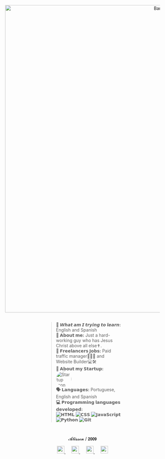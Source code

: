 <div align="center">
  <img src="https://github.com/user-attachments/assets/45e000cf-9c31-4368-9eaa-a01dde44e249" alt="Banner" width="1000">
</div>
<br>
<div style="width: 50%; margin: 0 auto; text-align: left;">
  
  <blockquote>
   <strong> 📖 𝙒𝙝𝙖𝙩 𝙖𝙢 𝙄 𝙩𝙧𝙮𝙞𝙣𝙜 𝙩𝙤 𝙡𝙚𝙖𝙧𝙣:</strong> English and Spanish  <br>
   <strong> 💬 𝗔𝗯𝗼𝘂𝘁 𝗺𝗲:</strong> Just a hard-working guy who has Jesus Christ above all else✝️.  <br>
   <strong> 💼 𝗙𝗿𝗲𝗲𝗹𝗮𝗻𝗰𝗲𝗿𝘀 𝗝𝗼𝗯𝘀:</strong> Paid traffic manager🧠🧑‍💼 and Website Builder💻🛠️ <br>
   <strong>🚀 𝗔𝗯𝗼𝘂𝘁 𝗺𝘆 𝗦𝘁𝗮𝗿𝘁𝘂𝗽:</strong> <img src="https://github.com/user-attachments/assets/2052f008-0c1e-4e57-a29c-d9883130d9fc" alt="Startup Icon" width="50" style="border-radius: 100%; vertical-align: middle; margin-right: 5px;"> <br>
   <strong> 🗣️ 𝗟𝗮𝗻𝗴𝘂𝗮𝗴𝗲𝘀:</strong> Portuguese, English and Spanish  <br>
   <strong> 💻 𝗣𝗿𝗼𝗴𝗿𝗮𝗺𝗺𝗶𝗻𝗴 𝗹𝗮𝗻𝗴𝘂𝗮𝗴𝗲𝘀 𝗱𝗲𝘃𝗲𝗹𝗼𝗽𝗲𝗱:</strong>
    <br>
    <div> 
      <img src="https://img.shields.io/badge/𝗛𝗧𝗠𝗟-E34F26?style=flat-square&logo=html5&logoColor=white" alt="𝗛𝗧𝗠𝗟"> 
      <img src="https://img.shields.io/badge/𝗖𝗦𝗦-1572B6?style=flat-square&logo=css3&logoColor=white" alt="𝗖𝗦𝗦"> 
      <img src="https://img.shields.io/badge/𝗝𝗮𝘃𝗮𝗦𝗰𝗿𝗶𝗽𝘁-F7DF1E?style=flat-square&logo=javascript&logoColor=black" alt="𝗝𝗮𝘃𝗮𝗦𝗰𝗿𝗶𝗽𝘁"> 
      <img src="https://img.shields.io/badge/𝗣𝘆𝘁𝗵𝗼𝗻-3776AB?style=flat-square&logo=python&logoColor=white" alt="𝗣𝘆𝘁𝗵𝗼𝗻"> 
      <img src="https://img.shields.io/badge/𝗚𝗶𝘁-F05032?style=flat-square&logo=git&logoColor=white" alt="𝗚𝗶𝘁"> 
    </div>
</div>

<br>
<div align="center">

  𝓐𝓵𝓲𝓼𝓼𝓸𝓷 / 𝟮𝟬𝟬𝟵</strong> <br>
  
<div align="center">
 <a href="https://www.tiktok.com/@kiarofv" alt="Tik Tok">
    <img src="https://static.vecteezy.com/system/resources/previews/022/493/576/original/3d-render-tiktok-logo-icon-isolated-on-transparent-background-free-png.png" width="24" height="24" />
  </a> &nbsp;&nbsp;&nbsp;&nbsp;

  <a href="https://www.instagram.com/kiiaaroo" alt="Instagram">
    <img src="https://images.rawpixel.com/image_png_social_square/cHJpdmF0ZS9sci9pbWFnZXMvd2Vic2l0ZS8yMDIyLTA1L3JtNTM1LXNvY2lhbC0wMDMucG5n.png" width="24" height="24" />
  </a> &nbsp;&nbsp;&nbsp;&nbsp;

  <a href="https://www.youtube.com/@kiarofv" alt="Youtube">
    <img src="https://th.bing.com/th/id/OIP.KrpVK5YTUxubciiTu5czjwHaHa?rs=1&pid=ImgDetMain" width="24" height="24" />
  </a> &nbsp;&nbsp;&nbsp;&nbsp;

  <a href="https://x.com/kiaro" alt="X">
    <img src="https://cdn3d.iconscout.com/3d/free/thumb/free-x-10193145-8250224.png" width="24" height="24" />
  </a>
</div>

<br>

<div align="center">
  <img src="https://github.com/user-
